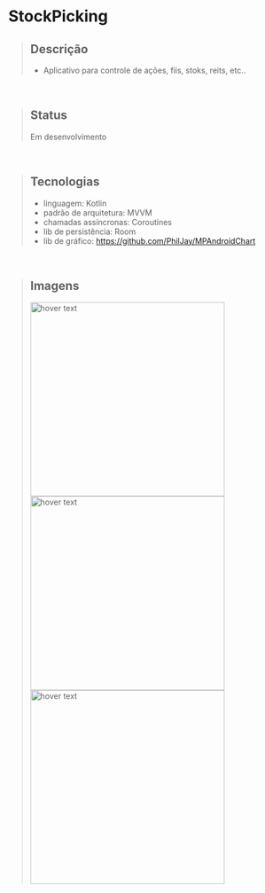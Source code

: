 # StockPicking

> ## Descrição
>
> - Aplicativo para controle de ações, fiis, stoks, reits, etc..
> 
<br/>

> ## Status
> Em desenvolvimento
<br/>

> ## Tecnologias
>
> - linguagem: Kotlin
> - padrão de arquitetura: MVVM
> - chamadas assíncronas: Coroutines
> - lib de persistência: Room
> - lib de gráfico: https://github.com/PhilJay/MPAndroidChart
> 
<br/>

> ## Imagens
> 
> <p align="start">
> <img src="https://user-images.githubusercontent.com/12566865/112736182-74c16b80-8f2f-11eb-8d5a-206796130757.jpeg" width="350" title="hover text">
> <img src="https://user-images.githubusercontent.com/12566865/112736188-80149700-8f2f-11eb-9f43-0b4bfd672ba4.jpeg" width="350" title="hover text">
> <img src="https://user-images.githubusercontent.com/12566865/117552221-6aab8600-b020-11eb-98be-ded92612d141.png" width="350" title="hover text">
> 
> </p>
> 

